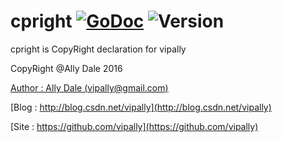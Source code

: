 # cpright [![GoDoc](https://godoc.org/github.com/vipally/cpright?status.svg)](https://godoc.org/github.com/vipally/cpright) ![Version](https://img.shields.io/badge/version-1.0.0-green.svg)
cpright is CopyRight declaration for vipally

CopyRight @Ally Dale 2016

[Author  : Ally Dale (vipally@gmail.com)](mailto://vipally@gmail.com)

[Blog    : http://blog.csdn.net/vipally](http://blog.csdn.net/vipally)

[Site    : https://github.com/vipally](https://github.com/vipally)
